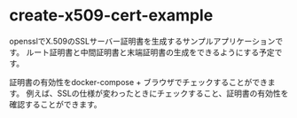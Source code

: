 # create-x509-cert-example
opensslでX.509のSSLサーバー証明書を生成するサンプルアプリケーションです。
ルート証明書と中間証明書と末端証明書の生成をできるようにする予定です。

証明書の有効性をdocker-compose + ブラウザでチェックすることができます。
例えば、SSLの仕様が変わったときにチェックすること、証明書の有効性を確認することができます。
